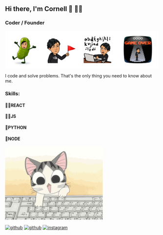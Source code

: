 ## Hi there, I'm Cornell 👋 👨‍💻
### Coder / Founder 
![Coder / Founder ](https://github.com/Wali-dev/Wali-dev/blob/main/cover.png)

I code and solve problems. That's the only thing you need to know about me.

### Skills: 
 #### 🐱‍🐉REACT  
 #### 🐱‍🏍JS  
 #### 🌹PYTHON 
 #### 🤳NODE



![til](https://github.com/Wali-dev/Wali-dev/blob/main/Chi-typing-on-a-computer-chis-sweet-home-chis-new-address-37597964-320-240.gif)

[<img src='https://cdn.jsdelivr.net/npm/simple-icons@3.0.1/icons/github.svg' alt='github' height='40'>](https://github.com/Wali-dev)  [<img src='https://cdn.jsdelivr.net/npm/simple-icons@3.0.1/icons/github.svg' alt='github' height='40'>](Wali-dev)  [<img src='https://cdn.jsdelivr.net/npm/simple-icons@3.0.1/icons/instagram.svg' alt='instagram' height='40'>](Cornneell)  




